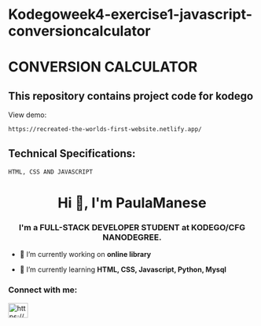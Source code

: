 
# Kodegoweek4-exercise1-javascript-conversioncalculator
# CONVERSION CALCULATOR


## This repository contains project code for kodego

View demo: 

```bash
https://recreated-the-worlds-first-website.netlify.app/
```

## Technical Specifications:

```
HTML, CSS AND JAVASCRIPT
```

<h1 align="center">Hi 👋, I'm PaulaManese</h1>
<h3 align="center">I'm a FULL-STACK DEVELOPER STUDENT at KODEGO/CFG NANODEGREE.</h3>

- 🔭 I’m currently working on **online library**

- 🌱 I’m currently learning **HTML, CSS, Javascript, Python, Mysql**


<h3 align="left">Connect with me:</h3>
<p align="left">
<a href="https://linkedin.com/in/https://www.linkedin.com/in/paula-manese-b32a64197/" target="blank"><img align="center" src="https://raw.githubusercontent.com/rahuldkjain/github-profile-readme-generator/master/src/images/icons/Social/linked-in-alt.svg" alt="https://www.linkedin.com/in/paula-manese-b32a64197/" height="30" width="40" /></a>
</p>
